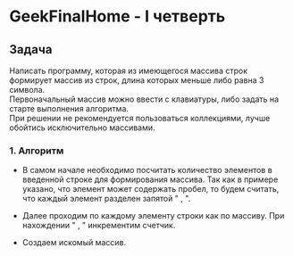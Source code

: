 # GeekFinalHome - I четверть

## Задача

  Написать программу, которая из имеющегося массива строк формирует массив из строк, длина которых меньше либо равна 3 символа. <br>
  Первоначальный массив можно ввести с клавиатуры, либо задать на старте выполнения алгоритма. <br>
  При решении не рекомендуется пользоваться коллекциями, лучше обойтись исключительно массивами. <br>

### 1. Алгоритм

  - <p>В самом начале необходимо посчитать количество элементов в введенной строке для формирования массива. Так как в примере указано, что элемент может содержать пробел, то будем считать, что каждый элемент разделен запятой " , ". <br></p>
  - <p>Далее проходим по каждому элементу строки как по массиву. При нахождении " , " инкрементим счетчик.</p>
  - <p>Создаем искомый массив.</p>  
